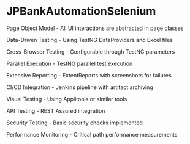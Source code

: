 # JPBankAutomationSelenium

Page Object Model - All UI interactions are abstracted in page classes

Data-Driven Testing - Using TestNG DataProviders and Excel files

Cross-Browser Testing - Configurable through TestNG parameters

Parallel Execution - TestNG parallel test execution

Extensive Reporting - ExtentReports with screenshots for failures

CI/CD Integration - Jenkins pipeline with artifact archiving

Visual Testing - Using Applitools or similar tools

API Testing - REST Assured integration

Security Testing - Basic security checks implemented

Performance Monitoring - Critical path performance measurements